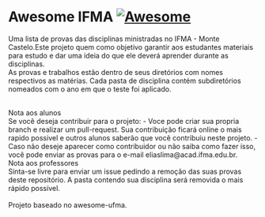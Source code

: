 
# Awesome IFMA [![Awesome](https://awesome.re/badge.svg)](https://awesome.re)



Uma lista de provas das disciplinas ministradas no IFMA - Monte Castelo.Este projeto quem como objetivo garantir aos estudantes materiais para estudo e dar uma ideia do que ele deverá aprender durante as disciplinas.
</br>
As provas e trabalhos estão dentro de seus diretórios com nomes respectivos as matérias. Cada pasta de disciplina contém subdiretórios nomeados com o ano em que o teste foi aplicado.</br>

</br>
Nota aos alunos</br>
Se você deseja contribuir para o projeto:
 - Voce pode criar sua propria branch e realizar um pull-request. Sua contribuição ficará online o mais rapido possivel e outros alunos saberão que você contribuiu neste projeto.
 - Caso não deseje aparecer como contribuidor ou não saiba como fazer isso, você pode enviar as provas para o e-mail eliaslima@acad.ifma.edu.br.
</br>
Nota aos professores</br>
Sinta-se livre para enviar um issue pedindo a remoção das suas provas deste repositório. A pasta contendo sua disciplina será removida o mais rápido possível.
</br>
</br>
Projeto baseado no awesome-ufma.
